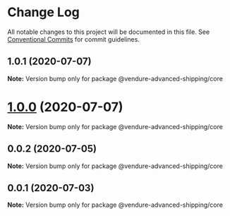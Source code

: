 # Change Log

All notable changes to this project will be documented in this file.
See [Conventional Commits](https://conventionalcommits.org) for commit guidelines.

## 1.0.1 (2020-07-07)

**Note:** Version bump only for package @vendure-advanced-shipping/core





# [1.0.0](https://github.com/jonyw4/vendure-advanced-shipping/compare/v0.0.2...v1.0.0) (2020-07-07)

**Note:** Version bump only for package @vendure-advanced-shipping/core





## 0.0.2 (2020-07-05)

**Note:** Version bump only for package @vendure-advanced-shipping/core





## 0.0.1 (2020-07-03)

**Note:** Version bump only for package @vendure-advanced-shipping/core
